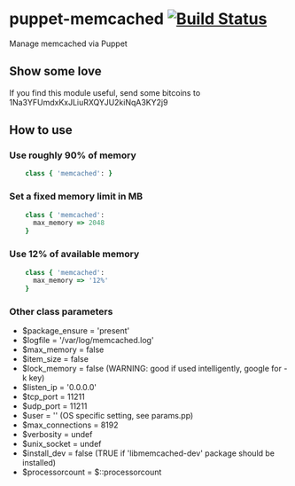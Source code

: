 # puppet-memcached [![Build Status](https://secure.travis-ci.org/saz/puppet-memcached.png)](http://travis-ci.org/saz/puppet-memcached)

Manage memcached via Puppet

## Show some love
If you find this module useful, send some bitcoins to 1Na3YFUmdxKxJLiuRXQYJU2kiNqA3KY2j9

## How to use

### Use roughly 90% of memory

```ruby
    class { 'memcached': }
```

### Set a fixed memory limit in MB

```ruby
    class { 'memcached':
      max_memory => 2048
    }
```

### Use 12% of available memory

```ruby
    class { 'memcached':
      max_memory => '12%'
    }
```

### Other class parameters

* $package_ensure = 'present'
* $logfile = '/var/log/memcached.log'
* $max_memory = false
* $item_size = false
* $lock_memory = false (WARNING: good if used intelligently, google for -k key)
* $listen_ip = '0.0.0.0'
* $tcp_port = 11211
* $udp_port = 11211
* $user = '' (OS specific setting, see params.pp)
* $max_connections = 8192
* $verbosity = undef
* $unix_socket = undef
* $install_dev = false (TRUE if 'libmemcached-dev' package should be installed)
* $processorcount = $::processorcount
